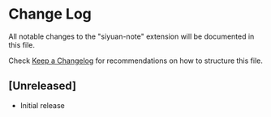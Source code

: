 # Change Log

All notable changes to the "siyuan-note" extension will be documented in this file.

Check [Keep a Changelog](http://keepachangelog.com/) for recommendations on how to structure this file.

## [Unreleased]

- Initial release